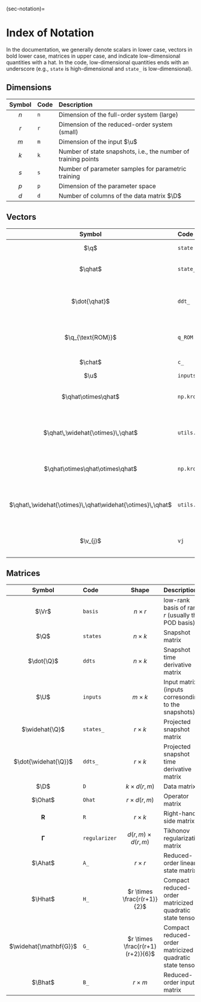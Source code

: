 (sec-notation)=
# Index of Notation

In the documentation, we generally denote scalars in lower case, vectors in bold lower case, matrices in upper case, and indicate low-dimensional quantities with a hat.
In the code, low-dimensional quantities ends with an underscore (e.g., `state` is high-dimensional and `state_` is low-dimensional).

## Dimensions

| Symbol | Code | Description |
| :----: | :--- | :---------- |
| $n$ | `n` | Dimension of the full-order system (large) |
| $r$ | `r` | Dimension of the reduced-order system (small) |
| $m$ | `m` | Dimension of the input $\u$ |
| $k$ | `k` | Number of state snapshots, i.e., the number of training points |
| $s$ | `s` | Number of parameter samples for parametric training |
| $p$ | `p` | Dimension of the parameter space |
| $d$ | `d` | Number of columns of the data matrix $\D$ |

<!-- | <img src="./img/notation/eq04.svg"> | `l` | Dimension of the output **y** | -->

<!-- ### Scalars

| Symbol | Code | Description |
| :----: | :--- | :---------- |
| $n_{t}$ | `nt`  | Number of time steps in a simulation |
| $\mu$ | `µ` | Scalar parameter (_p_ = 1). | -->

## Vectors

| Symbol | Code | Size | Description |
| :----: | :--- | :--: | :---------- |
| $\q$ | `state` | $n$ | Full-order state vector |
| $\qhat$ | `state_` | $r$ | Reduced-order state vector |
| $\dot{\qhat}$ | `ddt_` | $r$ | Reduced-order state time derivative vector |
| $\q_{\text{ROM}}$ | `q_ROM` | $n$ | Approximation to $\q$ produced by ROM |
| $\chat$ | `c_` | $r$ | Learned constant term  |
| $\u$ | `inputs` | $m$ | Input vector  |
| $\qhat\otimes\qhat$ | `np.kron(q_,q_)` | $r^2$  | Full quadratic Kronecker product of reduced state |
| $\qhat\,\widehat{\otimes}\,\qhat$ | `utils.kron2c(q_)` | $\frac{r(r+1)}{2}$ | Compact quadratic Kronecker product of reduced state |
| $\qhat\otimes\qhat\otimes\qhat$ | `np.kron(q_,np.kron(q_,q_))` | $r^3$  | Full cubic Kronecker product of reduced state |
| $\qhat\,\widehat{\otimes}\,\qhat\widehat{\otimes}\,\qhat$ | `utils.kron3c(q_)` | $\frac{r(r+1)(r+2)}{6}$ | Compact cubic Kronecker product of reduced state |
| $\v_{j}$ | `vj` | $n$ | $j$th basis vector, i.e., column $j$ of $\Vr$ |

<!-- | **y**  | `y`             | Output vector | -->
<!-- | **y_ROM**, **y~** | `y_ROM`      | Approximation to **y** produced by ROM | -->

## Matrices

| Symbol | Code | Shape | Description |
| :----: | :--- | :---: | :---------- |
| $\Vr$ | `basis` | $n \times r$ | low-rank basis of rank _r_ (usually the POD basis) |
| $\Q$ | `states` | $n \times k$ | Snapshot matrix |
| $\dot{\Q}$ | `ddts` | $n \times k$ | Snapshot time derivative matrix |
| $\U$ | `inputs` | $m \times k$ | Input matrix (inputs corresonding to the snapshots) |
| $\widehat{\Q}$ | `states_` | $r \times k$ | Projected snapshot matrix |
| $\dot{\widehat{\Q}}$ | `ddts_` | $r \times k$ | Projected snapshot time derivative matrix |
| $\D$ | `D` | $k \times d(r,m)$ | Data matrix |
| $\Ohat$ | `Ohat` | $r \times d(r,m)$ | Operator matrix |
| $\mathbf{R}$ | `R` | $r \times k$ | Right-hand side matrix |
| $\boldsymbol{\Gamma}$ | `regularizer` | $d(r,m) \times d(r,m)$ | Tikhonov regularization matrix |
| $\Ahat$ | `A_` | $r \times r$ | Reduced-order linear state matrix |
| $\Hhat$ | `H_` | $r \times \frac{r(r+1)}{2}$ | Compact reduced-order matricized quadratic state tensor |
| $\widehat{\mathbf{G}}$ | `G_` | $r \times \frac{r(r+1)(r+2)}{6}$ | Compact reduced-order matricized quadratic state tensor |
| $\Bhat$ | `B_` | $r \times m$ | Reduced-order input matrix |

<!-- | $\widehat{\mathbf{C}}$ | `C_` | $\ell \times r$ | Reduced-order output matrix | -->
<!-- | $\widehat{\mathbf{N}}$ | `N_` | $r \times rm$ | Bilinear state-input matrix | -->
